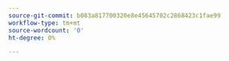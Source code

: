 ```yaml
---
source-git-commit: b083a817700320e8e45645702c2868423c1fae99
workflow-type: tm+mt
source-wordcount: '0'
ht-degree: 0%

---
```


